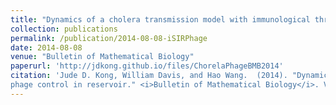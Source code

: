 ```yaml
---
title: "Dynamics of a cholera transmission model with immunological threshold and natural phage control in reservoir"
collection: publications
permalink: /publication/2014-08-08-iSIRPhage
date: 2014-08-08
venue: "Bulletin of Mathematical Biology"
paperurl: 'http://jdkong.github.io/files/ChorelaPhageBMB2014'
citation: 'Jude D. Kong, William Davis, and Hao Wang.  (2014). "Dynamics of a cholera transmission model with immunological threshold and natural
phage control in reservoir." <i>Bulletin of Mathematical Biology</i>. Vol. 76: 2025-2051.'
---
```


